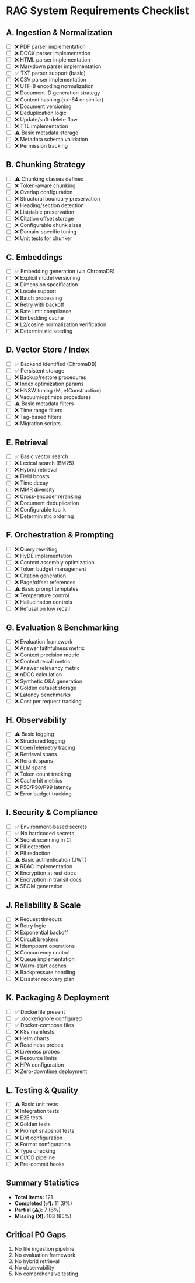 # RAG System Requirements Checklist

## A. Ingestion & Normalization
- [ ] ❌ PDF parser implementation
- [ ] ❌ DOCX parser implementation  
- [ ] ❌ HTML parser implementation
- [ ] ❌ Markdown parser implementation
- [ ] ✅ TXT parser support (basic)
- [ ] ❌ CSV parser implementation
- [ ] ❌ UTF-8 encoding normalization
- [ ] ❌ Document ID generation strategy
- [ ] ❌ Content hashing (xxh64 or similar)
- [ ] ❌ Document versioning
- [ ] ❌ Deduplication logic
- [ ] ❌ Update/soft-delete flow
- [ ] ❌ TTL implementation
- [ ] ⚠️ Basic metadata storage
- [ ] ❌ Metadata schema validation
- [ ] ❌ Permission tracking

## B. Chunking Strategy  
- [ ] ⚠️ Chunking classes defined
- [ ] ❌ Token-aware chunking
- [ ] ❌ Overlap configuration
- [ ] ❌ Structural boundary preservation
- [ ] ❌ Heading/section detection
- [ ] ❌ List/table preservation
- [ ] ❌ Citation offset storage
- [ ] ❌ Configurable chunk sizes
- [ ] ❌ Domain-specific tuning
- [ ] ❌ Unit tests for chunker

## C. Embeddings
- [ ] ✅ Embedding generation (via ChromaDB)
- [ ] ❌ Explicit model versioning
- [ ] ❌ Dimension specification
- [ ] ❌ Locale support
- [ ] ❌ Batch processing
- [ ] ❌ Retry with backoff
- [ ] ❌ Rate limit compliance
- [ ] ❌ Embedding cache
- [ ] ❌ L2/cosine normalization verification
- [ ] ❌ Deterministic seeding

## D. Vector Store / Index
- [ ] ✅ Backend identified (ChromaDB)
- [ ] ✅ Persistent storage
- [ ] ❌ Backup/restore procedures
- [ ] ❌ Index optimization params
- [ ] ❌ HNSW tuning (M, efConstruction)
- [ ] ❌ Vacuum/optimize procedures
- [ ] ⚠️ Basic metadata filters
- [ ] ❌ Time range filters
- [ ] ❌ Tag-based filters
- [ ] ❌ Migration scripts

## E. Retrieval
- [ ] ✅ Basic vector search
- [ ] ❌ Lexical search (BM25)
- [ ] ❌ Hybrid retrieval
- [ ] ❌ Field boosts
- [ ] ❌ Time decay
- [ ] ❌ MMR diversity
- [ ] ❌ Cross-encoder reranking
- [ ] ❌ Document deduplication
- [ ] ❌ Configurable top_k
- [ ] ❌ Deterministic ordering

## F. Orchestration & Prompting
- [ ] ❌ Query rewriting
- [ ] ❌ HyDE implementation
- [ ] ❌ Context assembly optimization
- [ ] ❌ Token budget management
- [ ] ❌ Citation generation
- [ ] ❌ Page/offset references
- [ ] ⚠️ Basic prompt templates
- [ ] ❌ Temperature control
- [ ] ❌ Hallucination controls
- [ ] ❌ Refusal on low recall

## G. Evaluation & Benchmarking
- [ ] ❌ Evaluation framework
- [ ] ❌ Answer faithfulness metric
- [ ] ❌ Context precision metric
- [ ] ❌ Context recall metric
- [ ] ❌ Answer relevancy metric
- [ ] ❌ nDCG calculation
- [ ] ❌ Synthetic Q&A generation
- [ ] ❌ Golden dataset storage
- [ ] ❌ Latency benchmarks
- [ ] ❌ Cost per request tracking

## H. Observability
- [ ] ⚠️ Basic logging
- [ ] ❌ Structured logging
- [ ] ❌ OpenTelemetry tracing
- [ ] ❌ Retrieval spans
- [ ] ❌ Rerank spans
- [ ] ❌ LLM spans
- [ ] ❌ Token count tracking
- [ ] ❌ Cache hit metrics
- [ ] ❌ P50/P90/P99 latency
- [ ] ❌ Error budget tracking

## I. Security & Compliance
- [ ] ✅ Environment-based secrets
- [ ] ✅ No hardcoded secrets
- [ ] ❌ Secret scanning in CI
- [ ] ❌ PII detection
- [ ] ❌ PII redaction
- [ ] ⚠️ Basic authentication (JWT)
- [ ] ❌ RBAC implementation
- [ ] ❌ Encryption at rest docs
- [ ] ❌ Encryption in transit docs
- [ ] ❌ SBOM generation

## J. Reliability & Scale
- [ ] ❌ Request timeouts
- [ ] ❌ Retry logic
- [ ] ❌ Exponential backoff
- [ ] ❌ Circuit breakers
- [ ] ❌ Idempotent operations
- [ ] ❌ Concurrency control
- [ ] ❌ Queue implementation
- [ ] ❌ Warm-start caches
- [ ] ❌ Backpressure handling
- [ ] ❌ Disaster recovery plan

## K. Packaging & Deployment
- [ ] ✅ Dockerfile present
- [ ] ✅ .dockerignore configured
- [ ] ✅ Docker-compose files
- [ ] ❌ K8s manifests
- [ ] ❌ Helm charts
- [ ] ❌ Readiness probes
- [ ] ❌ Liveness probes
- [ ] ❌ Resource limits
- [ ] ❌ HPA configuration
- [ ] ❌ Zero-downtime deployment

## L. Testing & Quality
- [ ] ⚠️ Basic unit tests
- [ ] ❌ Integration tests
- [ ] ❌ E2E tests
- [ ] ❌ Golden tests
- [ ] ❌ Prompt snapshot tests
- [ ] ❌ Lint configuration
- [ ] ❌ Format configuration
- [ ] ❌ Type checking
- [ ] ❌ CI/CD pipeline
- [ ] ❌ Pre-commit hooks

## Summary Statistics
- **Total Items:** 121
- **Completed (✅):** 11 (9%)
- **Partial (⚠️):** 7 (6%)
- **Missing (❌):** 103 (85%)

## Critical P0 Gaps
1. No file ingestion pipeline
2. No evaluation framework
3. No hybrid retrieval
4. No observability
5. No comprehensive testing
